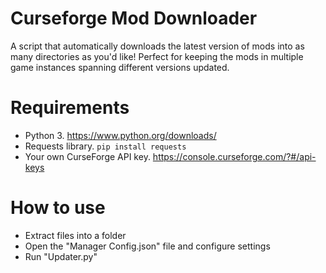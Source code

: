# Curseforge Mod Downloader
A script that automatically downloads the latest version of mods into as many directories as you'd like! Perfect for keeping the mods in multiple game instances spanning different versions updated.

# Requirements
- Python 3. https://www.python.org/downloads/
- Requests library. `pip install requests`
- Your own CurseForge API key. https://console.curseforge.com/?#/api-keys

# How to use
- Extract files into a folder
- Open the "Manager Config.json" file and configure settings
- Run "Updater.py"
